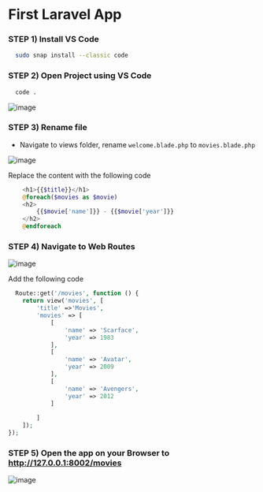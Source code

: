 # First Laravel App

### STEP 1) Install VS Code


```bash
  sudo snap install --classic code
```

### STEP 2) Open Project using VS Code

```bash
  code .
```
![image](https://user-images.githubusercontent.com/31894600/193714528-d404a231-bd97-4058-8126-ea5d4899d48b.png)

### STEP 3) Rename file

* Navigate to views folder, rename `welcome.blade.php` to `movies.blade.php`

![image](https://user-images.githubusercontent.com/31894600/193735502-29aa3f76-7005-4cc0-a651-cdcd55d18d33.png)

Replace the content with the following code

```php
    <h1>{{$title}}</h1>
    @foreach($movies as $movie)
    <h2>
        {{$movie['name']}} - {{$movie['year']}}
    </h2>
    @endforeach
```
### STEP 4) Navigate to Web Routes

![image](https://user-images.githubusercontent.com/31894600/193736454-0d6ddfa6-5f42-475e-b4dd-d9f584513bb2.png)

Add the following code

```php
  Route::get('/movies', function () {
    return view('movies', [
        'title' =>'Movies',
        'movies' => [
            [
                'name' => 'Scarface',
                'year' => 1983
            ],
            [
                'name' => 'Avatar',
                'year' => 2009
            ],
            [
                'name' => 'Avengers',
                'year' => 2012
            ]
            
        ]
    ]);
});
```
### STEP 5) Open the app on your Browser to http://127.0.0.1:8002/movies

![image](https://user-images.githubusercontent.com/31894600/193737662-1f73d02a-55ad-49a0-b8e6-1dc97cf1eaf3.png)

